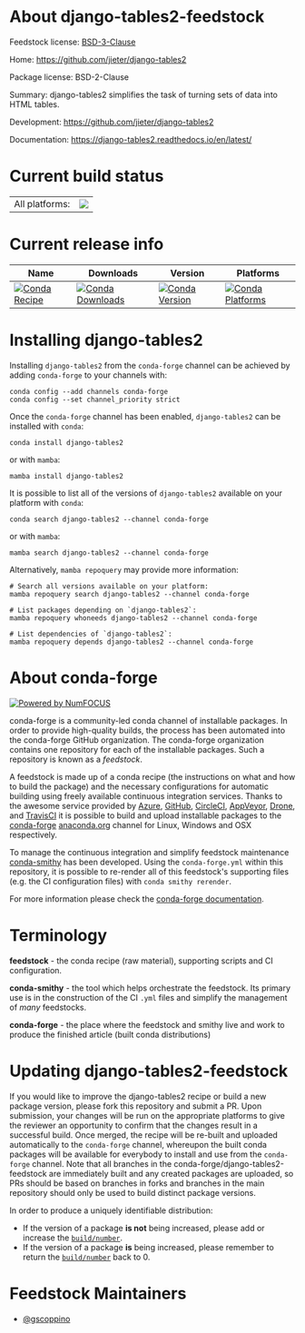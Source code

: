 About django-tables2-feedstock
==============================

Feedstock license: [BSD-3-Clause](https://github.com/conda-forge/django-tables2-feedstock/blob/main/LICENSE.txt)

Home: https://github.com/jieter/django-tables2

Package license: BSD-2-Clause

Summary: django-tables2 simplifies the task of turning sets of data into HTML tables.

Development: https://github.com/jieter/django-tables2

Documentation: https://django-tables2.readthedocs.io/en/latest/

Current build status
====================


<table><tr><td>All platforms:</td>
    <td>
      <a href="https://dev.azure.com/conda-forge/feedstock-builds/_build/latest?definitionId=12921&branchName=main">
        <img src="https://dev.azure.com/conda-forge/feedstock-builds/_apis/build/status/django-tables2-feedstock?branchName=main">
      </a>
    </td>
  </tr>
</table>

Current release info
====================

| Name | Downloads | Version | Platforms |
| --- | --- | --- | --- |
| [![Conda Recipe](https://img.shields.io/badge/recipe-django--tables2-green.svg)](https://anaconda.org/conda-forge/django-tables2) | [![Conda Downloads](https://img.shields.io/conda/dn/conda-forge/django-tables2.svg)](https://anaconda.org/conda-forge/django-tables2) | [![Conda Version](https://img.shields.io/conda/vn/conda-forge/django-tables2.svg)](https://anaconda.org/conda-forge/django-tables2) | [![Conda Platforms](https://img.shields.io/conda/pn/conda-forge/django-tables2.svg)](https://anaconda.org/conda-forge/django-tables2) |

Installing django-tables2
=========================

Installing `django-tables2` from the `conda-forge` channel can be achieved by adding `conda-forge` to your channels with:

```
conda config --add channels conda-forge
conda config --set channel_priority strict
```

Once the `conda-forge` channel has been enabled, `django-tables2` can be installed with `conda`:

```
conda install django-tables2
```

or with `mamba`:

```
mamba install django-tables2
```

It is possible to list all of the versions of `django-tables2` available on your platform with `conda`:

```
conda search django-tables2 --channel conda-forge
```

or with `mamba`:

```
mamba search django-tables2 --channel conda-forge
```

Alternatively, `mamba repoquery` may provide more information:

```
# Search all versions available on your platform:
mamba repoquery search django-tables2 --channel conda-forge

# List packages depending on `django-tables2`:
mamba repoquery whoneeds django-tables2 --channel conda-forge

# List dependencies of `django-tables2`:
mamba repoquery depends django-tables2 --channel conda-forge
```


About conda-forge
=================

[![Powered by
NumFOCUS](https://img.shields.io/badge/powered%20by-NumFOCUS-orange.svg?style=flat&colorA=E1523D&colorB=007D8A)](https://numfocus.org)

conda-forge is a community-led conda channel of installable packages.
In order to provide high-quality builds, the process has been automated into the
conda-forge GitHub organization. The conda-forge organization contains one repository
for each of the installable packages. Such a repository is known as a *feedstock*.

A feedstock is made up of a conda recipe (the instructions on what and how to build
the package) and the necessary configurations for automatic building using freely
available continuous integration services. Thanks to the awesome service provided by
[Azure](https://azure.microsoft.com/en-us/services/devops/), [GitHub](https://github.com/),
[CircleCI](https://circleci.com/), [AppVeyor](https://www.appveyor.com/),
[Drone](https://cloud.drone.io/welcome), and [TravisCI](https://travis-ci.com/)
it is possible to build and upload installable packages to the
[conda-forge](https://anaconda.org/conda-forge) [anaconda.org](https://anaconda.org/)
channel for Linux, Windows and OSX respectively.

To manage the continuous integration and simplify feedstock maintenance
[conda-smithy](https://github.com/conda-forge/conda-smithy) has been developed.
Using the ``conda-forge.yml`` within this repository, it is possible to re-render all of
this feedstock's supporting files (e.g. the CI configuration files) with ``conda smithy rerender``.

For more information please check the [conda-forge documentation](https://conda-forge.org/docs/).

Terminology
===========

**feedstock** - the conda recipe (raw material), supporting scripts and CI configuration.

**conda-smithy** - the tool which helps orchestrate the feedstock.
                   Its primary use is in the construction of the CI ``.yml`` files
                   and simplify the management of *many* feedstocks.

**conda-forge** - the place where the feedstock and smithy live and work to
                  produce the finished article (built conda distributions)


Updating django-tables2-feedstock
=================================

If you would like to improve the django-tables2 recipe or build a new
package version, please fork this repository and submit a PR. Upon submission,
your changes will be run on the appropriate platforms to give the reviewer an
opportunity to confirm that the changes result in a successful build. Once
merged, the recipe will be re-built and uploaded automatically to the
`conda-forge` channel, whereupon the built conda packages will be available for
everybody to install and use from the `conda-forge` channel.
Note that all branches in the conda-forge/django-tables2-feedstock are
immediately built and any created packages are uploaded, so PRs should be based
on branches in forks and branches in the main repository should only be used to
build distinct package versions.

In order to produce a uniquely identifiable distribution:
 * If the version of a package **is not** being increased, please add or increase
   the [``build/number``](https://docs.conda.io/projects/conda-build/en/latest/resources/define-metadata.html#build-number-and-string).
 * If the version of a package **is** being increased, please remember to return
   the [``build/number``](https://docs.conda.io/projects/conda-build/en/latest/resources/define-metadata.html#build-number-and-string)
   back to 0.

Feedstock Maintainers
=====================

* [@gscoppino](https://github.com/gscoppino/)

